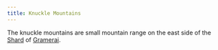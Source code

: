 ```yaml
---
title: Knuckle Mountains
---
```


The knuckle mountains are small mountain range on the east side of the [Shard](Locations/Cloud%20Sea/Shards/Shards.md) of [Gramerai](Locations/Cloud%20Sea/Shards/Gramerai/Gramerai.md).

